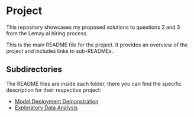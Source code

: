 # Project 

This repository showcases my proposed solutions to questions 2 and 3 from the Lemay.ai hiring process.

This is the main README file for the project. It provides an overview of the project and includes links to sub-READMEs.

## Subdirectories

The README files are inside each folder, there you can find the specific description for their respective project:

- [Model Deployment Demonstration](02_MODEL-DEPLOYMENT/README.md)
- [Exploratory Data Analysis](03_EXPLORATORY-DATA-ANALYSIS/README.md)